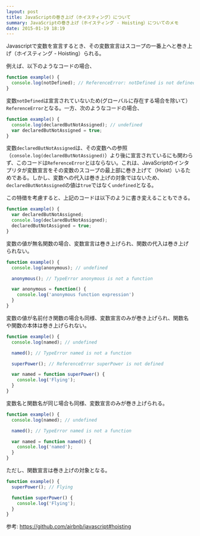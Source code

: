 ```yaml
---
layout: post
title: JavaScriptの巻き上げ（ホイスティング）について
summary: JavaScriptの巻き上げ（ホイスティング - Hoisting）についてのメモ
date: 2015-01-19 18:19
---
```


Javascriptで変数を宣言するとき、その変数宣言はスコープの一番上へと巻き上げ（ホイスティング - Hoisting）られる。

例えば、以下のようなコードの場合、

```js
function example() {
  console.log(notDefined); // ReferenceError: notDefined is not defined
}
```

変数`notDefined`は宣言されていないため(グローバルに存在する場合を除いて）`ReferenceError`となる。一方、次のようなコードの場合、

```js
function example() {
  console.log(declaredButNotAssigned); // undefined
  var declaredButNotAssigned = true;
}
```

変数`declaredButNotAssigned`は、その変数への参照（`console.log(declaredButNotAssigned)`）より後に宣言されているにも関わらず、このコードは`ReferenceError`とはならない。これは、JavaScriptのインタプリタが変数宣言をその変数のスコープの最上部に巻き上げて（Hoist）いるためである。しかし、変数への代入は巻き上げの対象ではないため、`declaredButNotAssigned`の値は`true`ではなく`undefined`となる。

この特徴を考慮すると、上記のコードは以下のように書き変えることもできる。

```js
function example() {
  var declaredButNotAssigned;
  console.log(declaredButNotAssigned);
  declaredButNotAssigned = true;
}
```

変数の値が無名関数の場合、変数宣言は巻き上げられ、関数の代入は巻き上げられない。

```js
function example() {
  console.log(anonymous); // undefined

  anonymous(); // TypeError anonymous is not a function

  var anonymous = function() {
    console.log('anonymous function expression')
  }
}
```

変数の値が名前付き関数の場合も同様、変数宣言のみが巻き上げられ、関数名や関数の本体は巻き上げられない。

```js
function example() {
  console.log(named); // undefined

  named(); // TypeError named is not a function

  superPower(); // ReferenceError superPower is not defined

  var named = function superPower() {
    console.log('Flying');
  }
}
```

変数名と関数名が同じ場合も同様、変数宣言のみが巻き上げられる。

```js
function example() {
  console.log(named); // undefined

  named(); // TypeError named is not a function

  var named = function named() {
    console.log('named');
  }
}
```

ただし、関数宣言は巻き上げの対象となる。

```js
function example() {
  superPower(); // Flying

  function superPower() {
    console.log('Flying');
  }
}
```

参考: https://github.com/airbnb/javascript#hoisting
